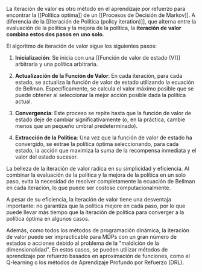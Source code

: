 
La iteración de valor es otro método en el aprendizaje por refuerzo para encontrar la [[Política optima]] de un [[Procesos de Decisión de Markov]]. A diferencia de la [[Iteración de Política (policy iteration)]], que alterna entre la evaluación de la política y la mejora de la política, la **iteración de valor combina estos dos pasos en uno solo**.

El algoritmo de iteración de valor sigue los siguientes pasos:

1. **Inicialización**: Se inicia con una [[Función de valor de estado (V)]] arbitraria y una política arbitraria.

2. **Actualización de la Función de Valor**: En cada iteración, para cada estado, se actualiza la función de valor de estado utilizando la ecuación de Bellman. Específicamente, se calcula el valor máximo posible que se puede obtener al seleccionar la mejor acción posible dada la política actual.

3. **Convergencia**: Este proceso se repite hasta que la función de valor de estado deje de cambiar significativamente (o, en la práctica, cambie menos que un pequeño umbral predeterminado). 

4. **Extracción de la Política**: Una vez que la función de valor de estado ha convergido, se extrae la política óptima seleccionando, para cada estado, la acción que maximiza la suma de la recompensa inmediata y el valor del estado sucesor.

La belleza de la iteración de valor radica en su simplicidad y eficiencia. Al combinar la evaluación de la política y la mejora de la política en un solo paso, evita la necesidad de resolver completamente la ecuación de Bellman en cada iteración, lo que puede ser costoso computacionalmente.

A pesar de su eficiencia, la iteración de valor tiene una desventaja importante: no garantiza que la política mejore en cada paso, por lo que puede llevar más tiempo que la iteración de política para converger a la política óptima en algunos casos.

Además, como todos los métodos de programación dinámica, la iteración de valor puede ser impracticable para MDPs con un gran número de estados o acciones debido al problema de la "maldición de la dimensionalidad". En estos casos, se pueden utilizar métodos de aprendizaje por refuerzo basados en aproximación de funciones, como el Q-learning o los métodos de Aprendizaje Profundo por Refuerzo (DRL).
